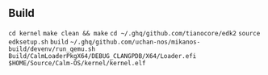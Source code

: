## Build
`cd kernel` 
`make clean && make`
`cd ~/.ghq/github.com/tianocore/edk2`
`source edksetup.sh`
`build`
`~/.ghq/github.com/uchan-nos/mikanos-build/devenv/run_qemu.sh Build/CalmLoaderPkgX64/DEBUG_CLANGPDB/X64/Loader.efi $HOME/Source/Calm-OS/kernel/kernel.elf`